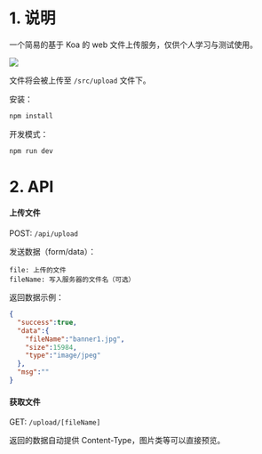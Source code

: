 # 1. 说明

一个简易的基于 Koa 的 web 文件上传服务，仅供个人学习与测试使用。

![](http://study.esunr.xyz/1580650377267.jpg)

文件将会被上传至 `/src/upload` 文件下。

安装：

```sh
npm install
```

开发模式：

```sh
npm run dev
```

# 2. API

#### 上传文件

POST: `/api/upload` 

发送数据（form/data）：

```
file: 上传的文件
fileName: 写入服务器的文件名（可选）
```

返回数据示例：

```json
{ 
  "success":true,
  "data":{
    "fileName":"banner1.jpg",
    "size":15984,
    "type":"image/jpeg"
  },
  "msg":""
}
```

#### 获取文件

GET: `/upload/[fileName]`

返回的数据自动提供 Content-Type，图片类等可以直接预览。